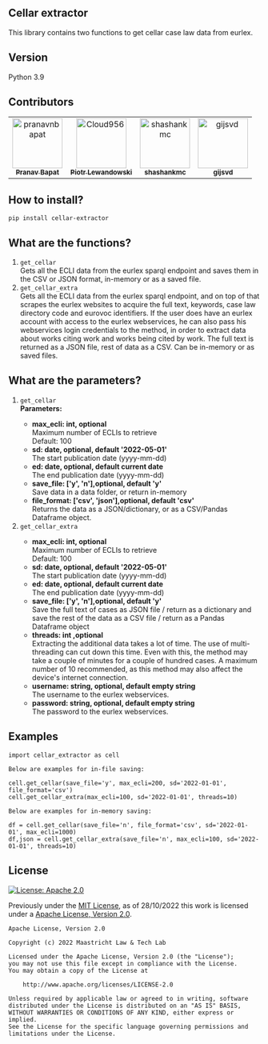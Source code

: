 ## Cellar extractor
This library contains two functions to get cellar case law data from eurlex.

## Version
Python 3.9

## Contributors

<!-- readme: contributors,gijsvd -start -->
<table>
<tr>
    <td align="center">
        <a href="https://github.com/pranavnbapat">
            <img src="https://avatars.githubusercontent.com/u/7271334?v=4" width="100;" alt="pranavnbapat"/>
            <br />
            <sub><b>Pranav Bapat</b></sub>
        </a>
    </td>
    <td align="center">
        <a href="https://github.com/Cloud956">
            <img src="https://avatars.githubusercontent.com/u/24865274?v=4" width="100;" alt="Cloud956"/>
            <br />
            <sub><b>Piotr Lewandowski</b></sub>
        </a>
    </td>
    <td align="center">
        <a href="https://github.com/shashankmc">
            <img src="https://avatars.githubusercontent.com/u/3445114?v=4" width="100;" alt="shashankmc"/>
            <br />
            <sub><b>shashankmc</b></sub>
        </a>
    </td>
    <td align="center">
        <a href="https://github.com/gijsvd">
            <img src="https://avatars.githubusercontent.com/u/31765316?v=4" width="100;" alt="gijsvd"/>
            <br />
            <sub><b>gijsvd</b></sub>
        </a>
    </td>
</tr>
</table>
<!-- readme: contributors,gijsvd -end -->

## How to install?
<code>pip install cellar-extractor</code>

## What are the functions?
<ol>
    <li><code>get_cellar</code></li>
    Gets all the ECLI data from the eurlex sparql endpoint and saves them in the CSV or JSON format, in-memory or as a saved file.
    <br>
    <li><code>get_cellar_extra</code></li>
    Gets all the ECLI data from the eurlex sparql endpoint, and on top of that scrapes the eurlex websites to acquire 
    the full text, keywords, case law directory code and eurovoc identifiers. If the user does have an eurlex account with access to the eurlex webservices, he can also 
    pass his webservices login credentials to the method, in order to extract data about works citing work and works 
    being cited by work. The full text is returned as a JSON file, rest of data as a CSV.  Can be in-memory or as saved files.
</ol>

## What are the parameters?
<ol>
    <li><code>get_cellar</code></li>
    <strong>Parameters:</strong>
    <ul>
        <li><strong>max_ecli: int, optional</strong></li>
        Maximum number of ECLIs to retrieve
        <br>Default: 100
        <li><strong>sd: date, optional, default '2022-05-01'</strong></li>
        The start publication date (yyyy-mm-dd)
        <li><strong>ed: date, optional, default current date</strong></li>
        The end publication date (yyyy-mm-dd)
        <li><strong>save_file: ['y', 'n'],optional, default 'y'</strong></li>
        Save data in a data folder, or return in-memory
        <li><strong>file_format: ['csv', 'json'],optional, default 'csv'</strong></li>
        Returns the data as a JSON/dictionary, or as a CSV/Pandas Dataframe object.
    </ul>
    <li><code>get_cellar_extra</code></li>
    <ul> 
        <li><strong>max_ecli: int, optional</strong></li>
        Maximum number of ECLIs to retrieve
        <br>Default: 100
        <li><strong>sd: date, optional, default '2022-05-01'</strong></li>
        The start publication date (yyyy-mm-dd)
        <li><strong>ed: date, optional, default current date</strong></li>
        The end publication date (yyyy-mm-dd)
        <li><strong>save_file: ['y', 'n'],optional, default 'y'</strong></li>
        Save the full text of cases as JSON file / return as a dictionary and save the rest of
        the data as a CSV file / return as a Pandas Dataframe object
        <li><strong>threads: int ,optional</strong></li>
        Extracting the additional data takes a lot of time. The use of multi-threading can cut down this time.
        Even with this, the method may take a couple of minutes for a couple of hundred cases. A maximum number
        of 10 recommended, as this method may also affect the device's internet connection.
        <li><strong>username: string, optional, default empty string</strong></li>
        The username to the eurlex webservices.
        <li><strong>password: string, optional, default empty string</strong></li>
        The password to the eurlex webservices.
        <br>
    </ul>
</ol>


## Examples
```
import cellar_extractor as cell

Below are examples for in-file saving:

cell.get_cellar(save_file='y', max_ecli=200, sd='2022-01-01', file_format='csv')
cell.get_cellar_extra(max_ecli=100, sd='2022-01-01', threads=10)

Below are examples for in-memory saving:

df = cell.get_cellar(save_file='n', file_format='csv', sd='2022-01-01', max_ecli=1000)
df,json = cell.get_cellar_extra(save_file='n', max_ecli=100, sd='2022-01-01', threads=10)
```


## License
[![License: Apache 2.0](https://img.shields.io/github/license/maastrichtlawtech/extraction_libraries)](https://opensource.org/licenses/Apache-2.0)

Previously under the [MIT License](https://opensource.org/licenses/MIT), as of 28/10/2022 this work is licensed under a [Apache License, Version 2.0](https://opensource.org/licenses/Apache-2.0).
```
Apache License, Version 2.0

Copyright (c) 2022 Maastricht Law & Tech Lab

Licensed under the Apache License, Version 2.0 (the "License");
you may not use this file except in compliance with the License.
You may obtain a copy of the License at
    
    http://www.apache.org/licenses/LICENSE-2.0

Unless required by applicable law or agreed to in writing, software
distributed under the License is distributed on an "AS IS" BASIS,
WITHOUT WARRANTIES OR CONDITIONS OF ANY KIND, either express or implied.
See the License for the specific language governing permissions and
limitations under the License.
```
